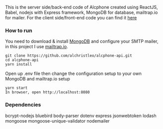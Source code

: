 This is the server side/back-end code of Alcphone created using ReactJS, Babel, nodejs with Express framework, MongoDB for database, mailtrap.io for mailer. For the client side/front-end code you can find it [here](https://github.com/alchristleo/alcphone-react)

### How to run
You need to download & install [MongoDB](https://www.mongodb.com/) and configure your SMTP mailer, in this project I use [mailtrap.io](https://mailtrap.io/).

```
git clone https://github.com/alchristleo/alcphone-api.git
cd alcphone-api
yarn install
```
Open up .env file then change the configuration setup to your own MongoDB and mailtrap.io setup
```
yarn start
In browser, open http://localhost:8080
```

### Dependencies
bcrypt-nodejs
bluebird
body-parser
dotenv
express
jsonwebtoken
lodash
mongoose
mongoose-unique-validator
nodemailer
